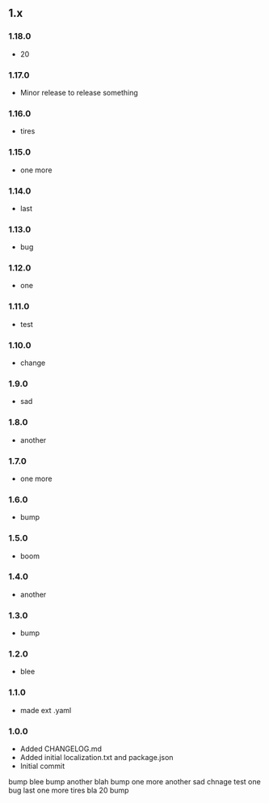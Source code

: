 ## 1.x

### 1.18.0

* 20

### 1.17.0

* Minor release to release something

### 1.16.0

* tires

### 1.15.0

* one more

### 1.14.0

* last

### 1.13.0

* bug

### 1.12.0

* one

### 1.11.0

* test

### 1.10.0

* change

### 1.9.0

* sad

### 1.8.0

* another

### 1.7.0

* one more

### 1.6.0

* bump

### 1.5.0

* boom

### 1.4.0

* another

### 1.3.0

* bump

### 1.2.0

* blee

### 1.1.0

* made ext .yaml

### 1.0.0

* Added CHANGELOG.md
* Added initial localization.txt and package.json
* Initial commit

bump
blee
bump
another
blah
bump
one more
another
sad
chnage
test
one
bug
last
one more
tires
bla
20
bump

